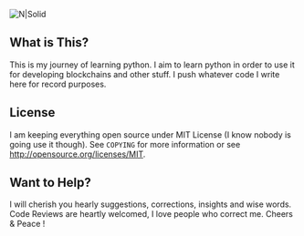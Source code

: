 ![N|Solid](https://www.python.org/static/img/python-logo.png)

What is This?
----------------
This is my journey of learning python. I aim to learn python in order to use it for developing blockchains and other stuff. I push whatever code I write here for record purposes.

License
-------
I am keeping everything open source under MIT License (I know nobody is going use it though). See `COPYING` for more information or see http://opensource.org/licenses/MIT.


Want to Help?
-----------

I will cherish you hearly suggestions, corrections, insights and wise words. Code Reviews are heartly welcomed, I love people who correct me. Cheers & Peace !
